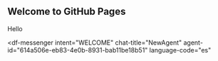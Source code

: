 ## Welcome to GitHub Pages
Hello
<script src="https://www.gstatic.com/dialogflow-console/fast/messenger/bootstrap.js?v=1"></script>
<df-messenger
  intent="WELCOME"
  chat-title="NewAgent"
  agent-id="614a506e-eb83-4e0b-8931-bab11be18b51"
  language-code="es"
></df-messenger>
